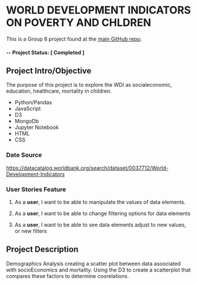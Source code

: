 
# WORLD DEVELOPMENT INDICATORS ON POVERTY AND CHLDREN 

This is a Group 8 project found at the [main GitHub repo](https://github.com/kpellas/Project_2).


#### -- Project Status: [ Completed ]

## Project Intro/Objective

The purpose of this project is to explore the WDI as socialeconomic, education, healthcare, mortality in children.

* Python/Pandas 
* JavaScript
* D3
* MongoDb
* Jupyter Notebook
* HTML
* CSS


### Date Source

https://datacatalog.worldbank.org/search/dataset/0037712/World-Development-Indicators


### User Stories Feature


1) As a **user**, I want to be able to manipulate the values of data elements.

2) As a **user**, I want to be able to change filtering options for data elements

3) As a **user**, I want to be able to see data elements adjust to new values, or new filters



## Project Description

Demographics Analysis creating a scatter plot between data asoociated with socioEconomics and mortality.
Using the D3 to create a scatterplot that compares these factors to determine coorelations.
                                                                
              
                                                                                               


   













